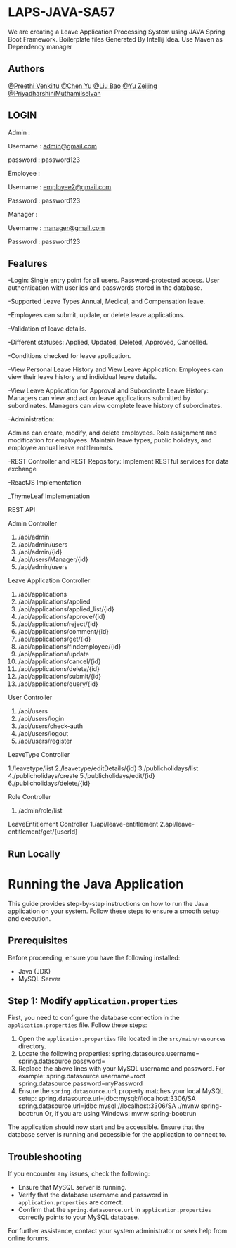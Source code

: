 # LAPS-JAVA-SA57

We are creating a Leave Application Processing System using JAVA Spring Boot Framework. Boilerplate files Generated By Intellij Idea. Use Maven as Dependency manager


## Authors

[@Preethi Venkiitu](https://www.github.com/preethivenkat5)
[@Chen Yu](https://www.github.com/chenyu-01)
[@Liu Bao](https://www.github.com/MozLau)
[@Yu Zeijing](https://www.github.com/CsCesium)
[@PriyadharshiniMuthamilselvan](https://www.github.com/PriyadharshiniMuthamilselvan)


## LOGIN
Admin :

Username : admin@gmail.com

password : password123

Employee :

Username : employee2@gmail.com

Password : password123

Manager :

Username : manager@gmail.com

Password : password123


## Features

-Login:
Single entry point for all users.
Password-protected access.
User authentication with user ids and passwords stored in the database.

-Supported Leave Types
Annual, Medical, and Compensation leave.

-Employees can submit, update, or delete leave applications.

-Validation of leave details.

-Different statuses: Applied, Updated, Deleted, Approved, Cancelled.

-Conditions checked for leave application.

-View Personal Leave History and View Leave Application:
Employees can view their leave history and individual leave details.

-View Leave Application for Approval and Subordinate Leave History:
Managers can view and act on leave applications submitted by subordinates.
Managers can view complete leave history of subordinates.

-Administration:

Admins can create, modify, and delete employees.
Role assignment and modification for employees.
Maintain leave types, public holidays, and employee annual leave entitlements.

-REST Controller and REST Repository:
Implement RESTful services for data exchange

-ReactJS Implementation

_ThymeLeaf Implementation






REST API

Admin Controller
1. /api/admin
2. /api/admin/users
3. /api/admin/{id}
4. /api/users/Manager/{id}
5. /api/admin/users

Leave Application Controller
1. /api/applications
2. /api/applications/applied
3. /api/applications/applied_list/{id}
4. /api/applications/approve/{id}
5. /api/applications/reject/{id}
6. /api/applications/comment/{id}
7. /api/applications/get/{id}
8. /api/applications/findemployee/{id}
9. /api/applications/update
10. /api/applications/cancel/{id}
11. /api/applications/delete/{id}
12. /api/applications/submit/{id}
13. /api/applications/query/{id}

User Controller

1. /api/users
2. /api/users/login
3. /api/users/check-auth
4. /api/users/logout
5. /api/users/register

LeaveType Controller

1./leavetype/list
2./leavetype/editDetails/{id}
3./publicholidays/list
4./publicholidays/create
5./publicholidays/edit/{id}
6./publicholidays/delete/{id}

Role Controller
1. /admin/role/list

LeaveEntitlement Controller
1./api/leave-entitlement
2.api/leave-entitlement/get/{userId}




## Run Locally

# Running the Java Application

This guide provides step-by-step instructions on how to run the Java application on your system. Follow these steps to ensure a smooth setup and execution.

## Prerequisites

Before proceeding, ensure you have the following installed:
- Java (JDK)
- MySQL Server

## Step 1: Modify `application.properties`

First, you need to configure the database connection in the `application.properties` file. Follow these steps:

1. Open the `application.properties` file located in the `src/main/resources` directory.
2. Locate the following properties:
spring.datasource.username=
spring.datasource.password=
3. Replace the above lines with your MySQL username and password. For example:
spring.datasource.username=root
spring.datasource.password=myPassword
4. Ensure the `spring.datasource.url` property matches your local MySQL setup:
spring.datasource.url=jdbc:mysql://localhost:3306/SA
spring.datasource.url=jdbc:mysql://localhost:3306/SA
./mvnw spring-boot:run
Or, if you are using Windows:
mvnw spring-boot:run

The application should now start and be accessible. Ensure that the database server is running and accessible for the application to connect to.

## Troubleshooting

If you encounter any issues, check the following:

- Ensure that MySQL server is running.
- Verify that the database username and password in `application.properties` are correct.
- Confirm that the `spring.datasource.url` in `application.properties` correctly points to your MySQL database.

For further assistance, contact your system administrator or seek help from online forums.
